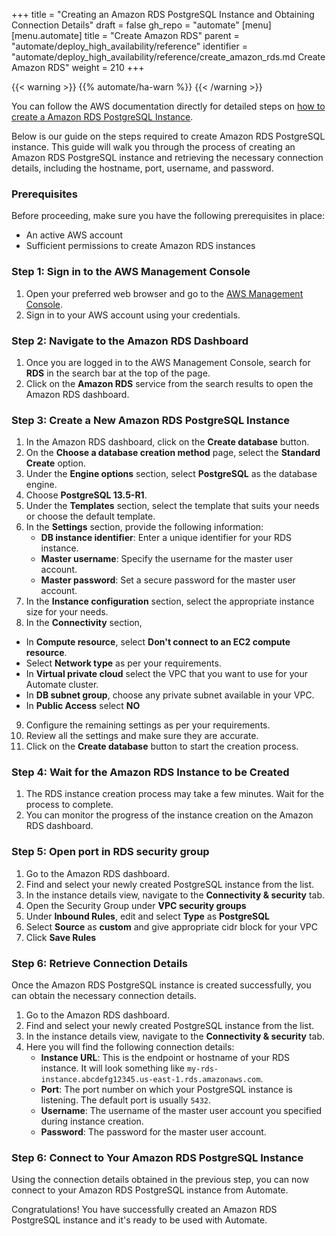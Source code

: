 +++
title = "Creating an Amazon RDS PostgreSQL Instance and Obtaining Connection Details"
draft = false
gh_repo = "automate"
[menu]
  [menu.automate]
    title = "Create Amazon RDS"
    parent = "automate/deploy_high_availability/reference"
    identifier = "automate/deploy_high_availability/reference/create_amazon_rds.md Create Amazon RDS"
    weight = 210
+++

{{< warning >}}
{{% automate/ha-warn %}}
{{< /warning >}}

You can follow the AWS documentation directly for detailed steps on [how to create a Amazon RDS PostgreSQL Instance](https://docs.aws.amazon.com/opensearch-service/latest/developerguide/createupdatedomains.html).

Below is our guide on the steps required to create Amazon RDS PostgreSQL instance. This guide will walk you through the process of creating an Amazon RDS PostgreSQL instance and retrieving the necessary connection details, including the hostname, port, username, and password.

### Prerequisites
Before proceeding, make sure you have the following prerequisites in place:
- An active AWS account
- Sufficient permissions to create Amazon RDS instances

### Step 1: Sign in to the AWS Management Console
1. Open your preferred web browser and go to the [AWS Management Console](https://console.aws.amazon.com/).
2. Sign in to your AWS account using your credentials.

### Step 2: Navigate to the Amazon RDS Dashboard
1. Once you are logged in to the AWS Management Console, search for **RDS** in the search bar at the top of the page.
2. Click on the **Amazon RDS** service from the search results to open the Amazon RDS dashboard.

### Step 3: Create a New Amazon RDS PostgreSQL Instance
1. In the Amazon RDS dashboard, click on the **Create database** button.
2. On the **Choose a database creation method** page, select the **Standard Create** option.
3. Under the **Engine options** section, select **PostgreSQL** as the database engine.
4. Choose **PostgreSQL 13.5-R1**.
5. Under the **Templates** section, select the template that suits your needs or choose the default template.
6. In the **Settings** section, provide the following information:
   - **DB instance identifier**: Enter a unique identifier for your RDS instance.
   - **Master username**: Specify the username for the master user account.
   - **Master password**: Set a secure password for the master user account.
7. In the **Instance configuration** section, select the appropriate instance size for your needs.
8. In the **Connectivity** section, 
  - In **Compute resource**, select **Don't connect to an EC2 compute resource**.
  - Select **Network type** as per your requirements.
  - In **Virtual private cloud** select the VPC that you want to use for your Automate cluster.
  - In **DB subnet group**, choose any private subnet available in your VPC.
  - In **Public Access** select **NO**
9. Configure the remaining settings as per your requirements.
10. Review all the settings and make sure they are accurate.
11. Click on the **Create database** button to start the creation process.

### Step 4: Wait for the Amazon RDS Instance to be Created
1. The RDS instance creation process may take a few minutes. Wait for the process to complete.
2. You can monitor the progress of the instance creation on the Amazon RDS dashboard.

### Step 5: Open port in RDS security group

1. Go to the Amazon RDS dashboard.
2. Find and select your newly created PostgreSQL instance from the list.
3. In the instance details view, navigate to the **Connectivity & security** tab.
4. Open the Security Group under **VPC security groups**
5. Under **Inbound Rules**, edit and select **Type** as **PostgreSQL**
6. Select **Source** as **custom** and give appropriate cidr block for your VPC
7. Click **Save Rules**

### Step 6: Retrieve Connection Details
Once the Amazon RDS PostgreSQL instance is created successfully, you can obtain the necessary connection details.

1. Go to the Amazon RDS dashboard.
2. Find and select your newly created PostgreSQL instance from the list.
3. In the instance details view, navigate to the **Connectivity & security** tab.
4. Here you will find the following connection details:
   - **Instance URL**: This is the endpoint or hostname of your RDS instance. It will look something like `my-rds-instance.abcdefg12345.us-east-1.rds.amazonaws.com`.
   - **Port**: The port number on which your PostgreSQL instance is listening. The default port is usually `5432`.
   - **Username**: The username of the master user account you specified during instance creation.
   - **Password**: The password for the master user account.

### Step 6: Connect to Your Amazon RDS PostgreSQL Instance
Using the connection details obtained in the previous step, you can now connect to your Amazon RDS PostgreSQL instance from Automate.

Congratulations! You have successfully created an Amazon RDS PostgreSQL instance and it's ready to be used with Automate.